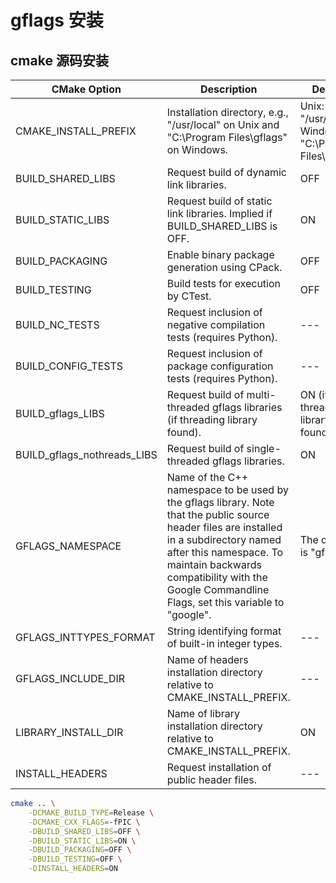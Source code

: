 # gflags 安装

## cmake 源码安装

| CMake Option                | Description                                                  | Default                                                |
| --------------------------- | ------------------------------------------------------------ | ------------------------------------------------------ |
| CMAKE_INSTALL_PREFIX        | Installation directory, e.g., "/usr/local" on Unix and "C:\Program Files\gflags" on Windows. | Unix: "/usr/local", Windows: "C:\Program Files\gflags" |
| BUILD_SHARED_LIBS           | Request build of dynamic link libraries.                     | OFF                                                    |
| BUILD_STATIC_LIBS           | Request build of static link libraries. Implied if BUILD_SHARED_LIBS is OFF. | ON                                                     |
| BUILD_PACKAGING             | Enable binary package generation using CPack.                | OFF                                                    |
| BUILD_TESTING               | Build tests for execution by CTest.                          | OFF                                                    |
| BUILD_NC_TESTS              | Request inclusion of negative compilation tests (requires Python). | ---                                                    |
| BUILD_CONFIG_TESTS          | Request inclusion of package configuration tests (requires Python). | ---                                                    |
| BUILD_gflags_LIBS           | Request build of multi-threaded gflags libraries (if threading library found). | ON (if threading library found).                       |
| BUILD_gflags_nothreads_LIBS | Request build of single-threaded gflags libraries.           | ON                                                     |
| GFLAGS_NAMESPACE            | Name of the C++ namespace to be used by the gflags library. Note that the public source header files are installed in a subdirectory named after this namespace. To maintain backwards compatibility with the Google Commandline Flags, set this variable to "google". | The default is "gflags".                               |
| GFLAGS_INTTYPES_FORMAT      | String identifying format of built-in integer types.         | ---                                                    |
| GFLAGS_INCLUDE_DIR          | Name of headers installation directory relative to CMAKE_INSTALL_PREFIX. | ---                                                    |
| LIBRARY_INSTALL_DIR         | Name of library installation directory relative to CMAKE_INSTALL_PREFIX. | ON                                                     |
| INSTALL_HEADERS             | Request installation of public header files.                 | --- |


```bash
cmake .. \
    -DCMAKE_BUILD_TYPE=Release \
    -DCMAKE_CXX_FLAGS=-fPIC \
    -DBUILD_SHARED_LIBS=OFF \
    -DBUILD_STATIC_LIBS=ON \
    -DBUILD_PACKAGING=OFF \
    -DBUILD_TESTING=OFF \
    -DINSTALL_HEADERS=ON
```
